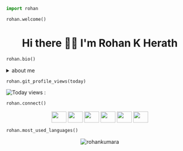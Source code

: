 
```python
import rohan

rohan.welcome()
```
<h1 align="center">Hi there 🙌🏻 I'm Rohan K Herath</h1>

```python
rohan.bio()
```

 <details>
  <summary>about me</summary>
 <p align="center">
<h3>Summary</h3>
  <h5>Bio : I'm Python Developer from Sri Lanka. Also an Undergraduate at NSBM Green University.<h5>
  <h5>Languages : Python, C, C++, Dart, JavaScript, C#, HTML, CSS, PHP, Java</h5>
  <h5>Frameworks : Apache Spark, Django, Flask</h5>
  <h5>Learning : Everything</h5>
  <h5>IDE : Visual Studio Code, jupyter notebook, pycharm</h5>
 </p>
</details>
  
 ```python
 rohan.git_profile_views(today)
 ```
 
![Today views : ](https://komarev.com/ghpvc/?username=rohankumara)

 ```python
 rohan.connect()
 ```
 
<p align = "center">
<a href="https://dev.to/rohankumara" target="blank"><img align="center"src="https://cdn.jsdelivr.net/npm/simple-icons@3.0.1/icons/dev-dot-to.svg" alt="" height="30" width="40" /></a>
<a href="https://twitter.com/RohankHerath" target="blank"><img align="center" src="https://cdn.jsdelivr.net/npm/simple-icons@3.0.1/icons/twitter.svg" alt="" height="30" width="40" /></a>
<a href="https://www.linkedin.com/in/rohan-k-herath" target="blank"><img align="center" src="https://cdn.jsdelivr.net/npm/simple-icons@3.0.1/icons/linkedin.svg" alt="" height="30" width="40" /></a>
<a href="https://stackoverflow.com/users/10316998/rohan-kumara" target="blank"><img align="center" src="https://cdn.jsdelivr.net/npm/simple-icons@3.0.1/icons/stackoverflow.svg" alt="" height="30" width="40" /></a>
<a href="https://www.facebook.com/rohan.k.herath" target="blank"><img align="center" src="https://cdn.jsdelivr.net/npm/simple-icons@3.0.1/icons/facebook.svg" alt="" height="30" width="40" /></a>
<a href="https://www.instagram.com/rohank.herath" target="blank"><img align="center" src="https://cdn.jsdelivr.net/npm/simple-icons@3.0.1/icons/instagram.svg" alt="" height="30" width="40" /></a>
</p>

<!--
 ```python
 rohan.learning()
 ```

<p align="center">
 <img src="https://upload.wikimedia.org/wikipedia/commons/2/21/Matlab_Logo.png" alt="math" width="40" height="40"/>
 <img src="https://www.vectorlogo.zone/logos/djangoproject/djangoproject-ar21.svg" alt="django" width="100" height="40"/> 
 <img src="https://www.vectorlogo.zone/logos/pocoo_flask/pocoo_flask-official.svg" alt="flask" width="100" height="40"/> 
 <img src="https://www.vectorlogo.zone/logos/mongodb/mongodb-ar21.svg" alt="mongo" width="100" height="40"/> 
 <img src="https://www.vectorlogo.zone/logos/postgresql/postgresql-icon.svg" alt="postgr" width="40" height="40"/> 
 <img src="https://www.vectorlogo.zone/logos/apache_hadoop/apache_hadoop-icon.svg" alt="hd" width="40" height="40"/> 
 <img src="https://www.vectorlogo.zone/logos/google_cloud/google_cloud-icon.svg" alt="gcp" width="40" height="40"/> 
 <img src="https://www.vectorlogo.zone/logos/amazon_aws/amazon_aws-icon.svg" alt="aws" width="40" height="40"/> 
 <img src="https://www.vectorlogo.zone/logos/microsoft_azure/microsoft_azure-icon.svg" alt="az" width="40" height="40"/> 
 <img src="https://www.vectorlogo.zone/logos/linux/linux-icon.svg" alt="lin" width="40" height="40"/> </p><p></p>// -->

 ```python
 rohan.most_used_languages()
 ```
<p align = "center"><img align="center" src="https://github-readme-stats.vercel.app/api/top-langs/?username=rohankumara&layout=compact" alt="rohankumara" /></p>
